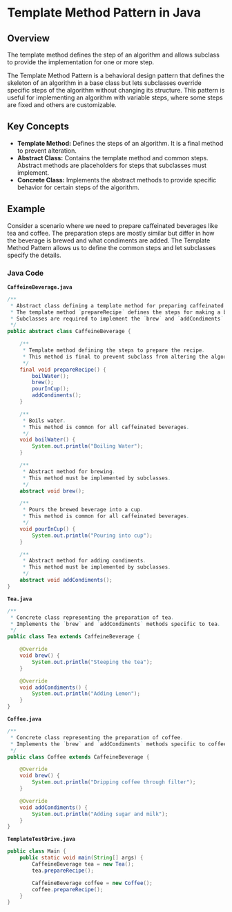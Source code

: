 # Template Method Pattern in Java

## Overview
The template method defines the step of an algorithm and allows subclass to provide the implementation for one or more step.

The Template Method Pattern is a behavioral design pattern that defines the skeleton of an algorithm in a base class but lets subclasses override specific steps of the algorithm without changing its structure. This pattern is useful for implementing an algorithm with variable steps, where some steps are fixed and others are customizable.

## Key Concepts

- **Template Method:** Defines the steps of an algorithm. It is a final method to prevent alteration.
- **Abstract Class:** Contains the template method and common steps. Abstract methods are placeholders for steps that subclasses must implement.
- **Concrete Class:** Implements the abstract methods to provide specific behavior for certain steps of the algorithm.

## Example

Consider a scenario where we need to prepare caffeinated beverages like tea and coffee. The preparation steps are mostly similar but differ in how the beverage is brewed and what condiments are added. The Template Method Pattern allows us to define the common steps and let subclasses specify the details.

### Java Code

**`CaffeineBeverage.java`**

```java
/**
 * Abstract class defining a template method for preparing caffeinated beverages.
 * The template method `prepareRecipe` defines the steps for making a beverage.
 * Subclasses are required to implement the `brew` and `addCondiments` methods.
 */
public abstract class CaffeineBeverage {

    /**
     * Template method defining the steps to prepare the recipe.
     * This method is final to prevent subclass from altering the algorithm.
     */
    final void prepareRecipe() {
        boilWater();
        brew();
        pourInCup();
        addCondiments();
    }

    /**
     * Boils water.
     * This method is common for all caffeinated beverages.
     */
    void boilWater() {
        System.out.println("Boiling Water");
    }

    /**
     * Abstract method for brewing.
     * This method must be implemented by subclasses.
     */
    abstract void brew();

    /**
     * Pours the brewed beverage into a cup.
     * This method is common for all caffeinated beverages.
     */
    void pourInCup() {
        System.out.println("Pouring into cup");
    }

    /**
     * Abstract method for adding condiments.
     * This method must be implemented by subclasses.
     */
    abstract void addCondiments();
}
```

**`Tea.java`**

```java
/**
 * Concrete class representing the preparation of tea.
 * Implements the `brew` and `addCondiments` methods specific to tea.
 */
public class Tea extends CaffeineBeverage {

    @Override
    void brew() {
        System.out.println("Steeping the tea");
    }

    @Override
    void addCondiments() {
        System.out.println("Adding Lemon");
    }
}
```

**`Coffee.java`**

```java
/**
 * Concrete class representing the preparation of coffee.
 * Implements the `brew` and `addCondiments` methods specific to coffee.
 */
public class Coffee extends CaffeineBeverage {

    @Override
    void brew() {
        System.out.println("Dripping coffee through filter");
    }

    @Override
    void addCondiments() {
        System.out.println("Adding sugar and milk");
    }
}
```

**`TemplateTestDrive.java`**

```java
public class Main {
    public static void main(String[] args) {
        CaffeineBeverage tea = new Tea();
        tea.prepareRecipe();

        CaffeineBeverage coffee = new Coffee();
        coffee.prepareRecipe();
    }
}
```